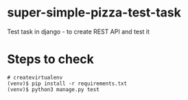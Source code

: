 # super-simple-pizza-test-task
Test task in django - to create REST API and test it

# Steps to check
```shell
# createvirtualenv
(venv)$ pip install -r requirements.txt
(venv)$ python3 manage.py test
```
